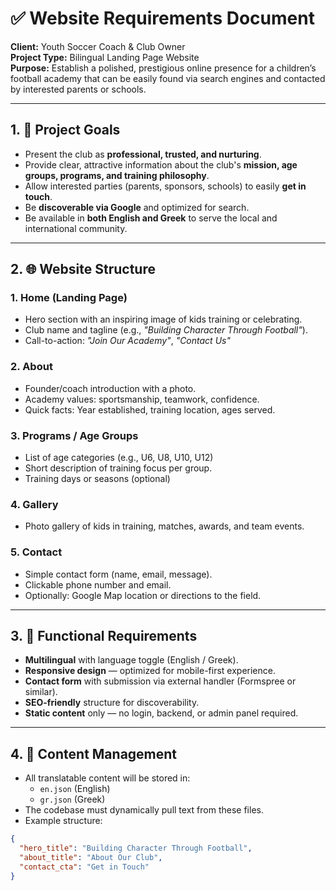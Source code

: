 # ✅ Website Requirements Document  
**Client:** Youth Soccer Coach & Club Owner  
**Project Type:** Bilingual Landing Page Website  
**Purpose:** Establish a polished, prestigious online presence for a children’s football academy that can be easily found via search engines and contacted by interested parents or schools.

---

## 1. 🎯 Project Goals

- Present the club as **professional, trusted, and nurturing**.
- Provide clear, attractive information about the club's **mission, age groups, programs, and training philosophy**.
- Allow interested parties (parents, sponsors, schools) to easily **get in touch**.
- Be **discoverable via Google** and optimized for search.
- Be available in **both English and Greek** to serve the local and international community.

---

## 2. 🌐 Website Structure

### 1. Home (Landing Page)
- Hero section with an inspiring image of kids training or celebrating.
- Club name and tagline (e.g., *"Building Character Through Football"*).
- Call-to-action: *"Join Our Academy"*, *"Contact Us"*

### 2. About
- Founder/coach introduction with a photo.
- Academy values: sportsmanship, teamwork, confidence.
- Quick facts: Year established, training location, ages served.

### 3. Programs / Age Groups
- List of age categories (e.g., U6, U8, U10, U12)
- Short description of training focus per group.
- Training days or seasons (optional)

### 4. Gallery
- Photo gallery of kids in training, matches, awards, and team events.

### 5. Contact
- Simple contact form (name, email, message).
- Clickable phone number and email.
- Optionally: Google Map location or directions to the field.

---

## 3. 📱 Functional Requirements

- **Multilingual** with language toggle (English / Greek).
- **Responsive design** — optimized for mobile-first experience.
- **Contact form** with submission via external handler (Formspree or similar).
- **SEO-friendly** structure for discoverability.
- **Static content** only — no login, backend, or admin panel required.

---

## 4. 🧠 Content Management

- All translatable content will be stored in:
  - `en.json` (English)
  - `gr.json` (Greek)
- The codebase must dynamically pull text from these files.
- Example structure:
```json
{
  "hero_title": "Building Character Through Football",
  "about_title": "About Our Club",
  "contact_cta": "Get in Touch"
}
